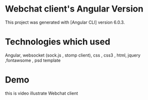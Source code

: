 # Webchat client's Angular Version

This project was generated with [Angular CLI] version 6.0.3.


# Technologies which used 

Angular, websocket (sock.js , stomp client), css , css3 , html, jquery ,fontawsome , psd template 


# Demo
this is video illustrate Webchat client 
